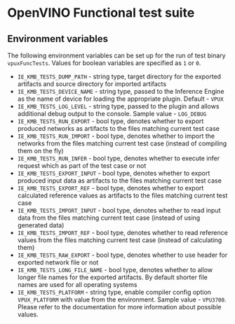 # OpenVINO Functional test suite

## Environment variables

The following environment variables can be set up for the run of test binary `vpuxFuncTests`. Values for boolean variables are specified as `1` or `0`.
* `IE_KMB_TESTS_DUMP_PATH` - string type, target directory for the exported artifacts and source directory for imported artifacts
* `IE_KMB_TESTS_DEVICE_NAME` - string type, passed to the Inference Engine as the name of device for loading the appropriate plugin. Default - `VPUX`
* `IE_KMB_TESTS_LOG_LEVEL` - string type, passed to the plugin and allows additional debug output to the console. Sample value - `LOG_DEBUG`
* `IE_KMB_TESTS_RUN_EXPORT` - bool type, denotes whether to export produced networks as artifacts to the files matching current test case
* `IE_KMB_TESTS_RUN_IMPORT` - bool type, denotes whether to import the networks from the files matching current test case (instead of compiling them on the fly)
* `IE_KMB_TESTS_RUN_INFER` - bool type, denotes whether to execute infer request which as part of the test case or not
* `IE_KMB_TESTS_EXPORT_INPUT` - bool type, denotes whether to export produced input data as artifacts to the files matching current test case
* `IE_KMB_TESTS_EXPORT_REF` - bool type, denotes whether to export calculated reference values as artifacts to the files matching current test case
* `IE_KMB_TESTS_IMPORT_INPUT` - bool type, denotes whether to read input data from the files matching current test case (instead of using generated data)
* `IE_KMB_TESTS_IMPORT_REF` - bool type, denotes whether to read reference values from the files matching current test case (instead of calculating them)
* `IE_KMB_TESTS_RAW_EXPORT` - bool type, denotes whether to use header for exported network file or not
* `IE_KMB_TESTS_LONG_FILE_NAME` - bool type, denotes whether to allow longer file names for the exported artifacts. By default shorter file names are used for all operating systems
* `IE_KMB_TESTS_PLATFORM` - string type, enable compiler config option `VPUX_PLATFORM` with value from the environment. Sample value - `VPU3700`. Please refer to the documentation for more information about possible values.
